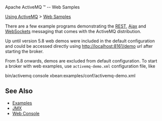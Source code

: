 Apache ActiveMQ ™ -- Web Samples 

[Using ActiveMQ](using-activemq.html) > [Web Samples](web-samples.html)


There are a few example programs demonstrating the [REST](rest.html), [Ajax](ajax.html) and [WebSockets](websockets.html) messaging that comes with the ActiveMQ distribution.

Up until version 5.8 web demos were included in the default configuration and could be accessed directly using [http://localhost:8161/demo](http://localhost:8161/demo) url after starting the broker.

From 5.8 onwards, demos are excluded from default configuration. To start a broker with web examples, use `activemq-demo.xml` configuration file, like

bin/activemq console xbean:examples/conf/activemq-demo.xml

See Also
--------

*   [Examples](examples.html)
*   [JMX](jmx.html)
*   [Web Console](web-console.html)

